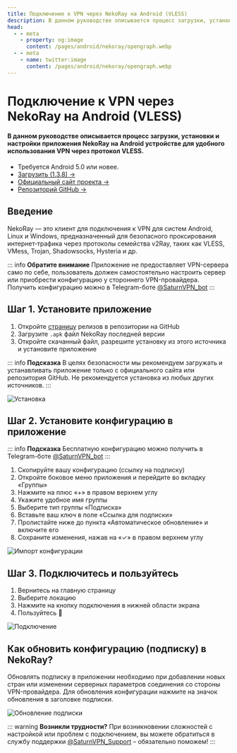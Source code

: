 ```yaml
---
title: Подключение к VPN через NekoRay на Android (VLESS)
description: В данном руководстве описывается процесс загрузки, установки и настройки приложения NekoRay на Android устройстве для удобного использования VPN через протокол VLESS.
head:
  - - meta
    - property: og:image
      content: /pages/android/nekoray/opengraph.webp
  - - meta
    - name: twitter:image
      content: /pages/android/nekoray/opengraph.webp
---
```


# Подключение к VPN через NekoRay на Android (VLESS)

#### В данном руководстве описывается процесс загрузки, установки и настройки приложения NekoRay на Android устройстве для удобного использования VPN через протокол VLESS.

* Требуется Android 5.0 или новее.
* [Загрузить (1.3.8) →](https://github.com/MatsuriDayo/NekoBoxForAndroid/releases/download/1.3.8/NekoBox-1.3.8-arm64-v8a.apk)
* [Официальный сайт проекта →](https://en.nekoray.org/)
* [Репозиторий GitHub →](https://github.com/MatsuriDayo/NekoBoxForAndroid)

## Введение

NekoRay — это клиент для подключения к VPN для систем Android, Linux и Windows, предназначенный для безопасного проксирования интернет‑трафика через протоколы семейства v2Ray, таких как VLESS, VMess, Trojan, Shadowsocks, Hysteria и др.

::: info **Обратите внимание** 
Приложение не предоставляет VPN-сервера само по себе, пользователь должен самостоятельно настроить сервер или приобрести конфигурацию у стороннего VPN-провайдера. Получить конфигурацию можно в Telegram-боте [@SaturnVPN_bot](https://t.me/SaturnVPN_bot?start=docs)
:::

## Шаг 1. Установите приложение

1. Откройте [страницу](https://github.com/MatsuriDayo/NekoBoxForAndroid/releases) релизов в репозитории на GitHub
2. Загрузите `.apk` файл NekoRay последней версии
3. Откройте скачанный файл, разрешите установку из этого источника и установите приложение

::: info **Подсказка** 
В целях безопасности мы рекомендуем загружать и устанавливать приложение только c официального сайта или репозитория GitHub. Не рекомендуется установка из любых других источников.
:::

![Установка](/pages/android/nekoray/1.webp)

## Шаг 2. Установите конфигурацию в приложение

::: info **Подсказка** 
Бесплатную конфигурацию можно получить в Telegram-боте [@SaturnVPN_bot](https://t.me/SaturnVPN_bot?start=docs)
:::


1. Скопируйте вашу конфигурацию (ссылку на подписку)
2. Откройте боковое меню приложения и перейдите во вкладку «Группы»
3. Нажмите на плюс «+» в правом верхнем углу
4. Укажите удобное имя группы
5. Выберите тип группы «Подписка»
6. Вставьте ваш ключ в поле «Ссылка для подписки»
7. Пролистайте ниже до пункта «Автоматическое обновление» и включите его
8. Сохраните изменения, нажав на «✓» в правом верхнем углу

![Импорт конфигурации](/pages/android/nekoray/2.webp)

## Шаг 3. Подключитесь и пользуйтесь

1. Вернитесь на главную страницу
2. Выберите локацию
3. Нажмите на кнопку подключения в нижней области экрана
4. Пользуйтесь 🙂

![Подключение](/pages/android/nekoray/4.webp)

## Как обновить конфигурацию (подписку) в NekoRay?
Обновлять подписку в приложении необходимо при добавлении новых стран или изменении серверных параметров соединения со стороны VPN-провайдера. Для обновления конфигурации нажмите на значок обновления в заголовке подписки.

![Обновление подписки](/pages/android/nekoray/5.webp)

::: warning **Возникли трудности?** 
При возникновении сложностей с настройкой или проблем с подключением, вы можете обратиться в службу поддержки [@SaturnVPN_Support](https://t.me/SaturnVPN_Support) – обязательно поможем!
:::